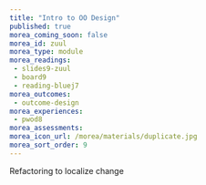 ```yaml
---
title: "Intro to OO Design"
published: true
morea_coming_soon: false
morea_id: zuul
morea_type: module
morea_readings:
 - slides9-zuul
 - board9
 - reading-bluej7
morea_outcomes:
 - outcome-design
morea_experiences:
 - pwod8
morea_assessments:
morea_icon_url: /morea/materials/duplicate.jpg
morea_sort_order: 9
---
```


Refactoring to localize change